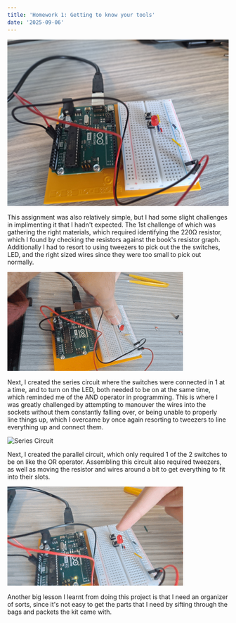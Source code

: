 ```yaml
---
title: 'Homework 1: Getting to know your tools'
date: '2025-09-06'
---
```


![Homework 1 project](/assets/HW1/HW1.jpg)

This assignment was also relatively simple, but I had some slight challenges in implimenting it that I hadn't expected. The 1st challenge of which was gathering the right materials, which required identifying the 220Ω resistor, which I found by checking the resistors against the book's resistor graph. Additionally I had to resort to using tweezers to pick out the the switches, LED, and the right sized wires since they were too small to pick out normally. 

![Basic Circuit](/assets/HW1/basic_circuit.gif)

Next, I created the series circuit where the switches were connected in 1 at a time, and to turn on the LED, both needed to be on at the same time, which reminded me of the AND operator in programming. This is where I was greatly challenged by attempting to manouver the wires into the sockets without them constantly falling over, or being unable to properly line things up, which I overcame by once again resorting to tweezers to line everything up and connect them.

![Series Circuit](/assets/HW1/series_circuit.gif)

Next, I created the parallel circuit, which only required 1 of the 2 switches to be on like the OR operator. Assembling this circuit also required tweezers, as well as moving the resistor and wires around a bit to get everything to fit into their slots. 

![Parallel Circuit](/assets/HW1/parallel_circuit.gif)

Another big lesson I learnt from doing this project is that I need an organizer of sorts, since it's not easy to get the parts that I need by sifting through the bags and packets the kit came with.
